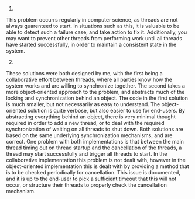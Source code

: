 1.
This problem occurrs regularly in computer science, as threads are not always guarenteed to start. In situations such as this, it is valuable to be able to detect such a failure case, and take action to fix it. Additionally, you may want to prevent other threads from performing work until all threads have started successfully, in order to maintain a consistent state in the system.

2.
These solutions were both designed by me, with the first being a collaborative effort between threads, where all parties know how the system works and are willing to synchronize together. The second takes a more object-oriented approach to the problem, and abstracts much of the locking and synchronization behind an object.
The code in the first solution is much smaller, but not necessarily as easy to understand. The object-oriented solution is quite verbose, but also easier to use for end-users. By abstracting everything behind an object, there is very minimal thought required in order to add a new thread, or to deal with the required synchronization of waiting on all threads to shut down.
Both solutions are based on the same underlying synchronization mechanisms, and are correct. One problem with both implementations is that between the main thread timing out on thread startup and the cancellation of the threads, a thread may start successfully and trigger all threads to start. In the collaborative implementation this problem is not dealt with, however in the object-oriented implementation this is dealt with by providing a method that is to be checked periodically for cancellation. This issue is documented, and it is up to the end-user to pick a sufficient timeout that this will not occur, or structure their threads to properly check the cancellation mechanism.
